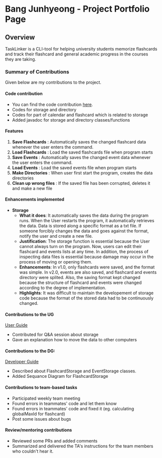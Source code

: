 # Bang Junhyeong - Project Portfolio Page

## Overview

TaskLinker is a CLI-tool for helping university students memorize flashcards and track their flashcard and general academic progress in the courses they are taking.

### Summary of Contributions

Given below are my contributions to the project.

#### Code contribution
- You can find the code contribution [here](https://nus-cs2113-ay2324s1.github.io/tp-dashboard/?search=&sort=groupTitle&sortWithin=title&timeframe=commit&mergegroup=&groupSelect=groupByRepos&breakdown=true&checkedFileTypes=docs~functional-code~test-code&since=2023-09-22&tabOpen=true&tabType=authorship&tabAuthor=junhyeong0411&tabRepo=AY2324S1-CS2113-F11-3%2Ftp%5Bmaster%5D&authorshipIsMergeGroup=false&authorshipFileTypes=docs~functional-code~test-code&authorshipIsBinaryFileTypeChecked=false&authorshipIsIgnoredFilesChecked=false).
- Codes for storage and directory
- Codes for part of calendar and flashcard which is related to storage
- Added javadoc for storage and directory classes/functions

#### Features
1. **Save Flashcards** : Automatically saves the changed flashcard data whenever the user enters the command.
2. **Load Flashcards** : Load the saved flashcards file when program starts
3. **Save Events** : Automatically saves the changed event data whenever the user enters the command.
4. **Load Events** : Load the saved events file when program starts
5. **Make Directories** : When user first start the program, creates the data directories
6. **Clean up wrong files** : If the saved file has been corrupted, deletes it and make a new file

#### Enhancements implemented
- **Storage**
  - **What it does**:  It automatically saves the data during the program runs. When the User restarts the program, it automatically retrieves the data. Data is stored along a specific format as a txt file. If someone forcibly changes the data and goes against the format, notify the user and create a new file.
  - **Justification**: The storage function is essential because the User cannot always turn on the program. Now, users can edit their flashcard and events lists at any time. In addition, the process of inspecting data files is essential because damage may occur in the process of moving or opening them.
  - **Enhancements**: In v1.0, only flashcards were saved, and the format was simple. In v2.0, events are also saved, and flashcard and events directory were splited. Also, the saving format kept changed because the structure of flashcard and events were changed according to the degree of implementation.
  - **Highlights**: It was difficult to maintain the developement of storage code because the format of the stored data had to be continuously changed. 

#### Contributions to the UG
[User Guide](https://ay2324s1-cs2113-f11-3.github.io/tp/UserGuide.html)
- Contributed for Q&A session about storage
- Gave an explanation how to move the data to other computers

#### Contributions to the DG:
[Developer Guide](https://ay2324s1-cs2113-f11-3.github.io/tp/DeveloperGuide.html)
- Described about FlashcardStorage and EventStorage classes.
- Added Sequance Diagram for FlashcardStorage

#### Contributions to team-based tasks
- Participated weekly team meeting
- Found errors in teammates' code and let them know
- Found errors in teammates' code and fixed it (eg. calculating globalMaxId for flashcard)
- Post some issues about bugs

#### Review/mentoring contributions
- Reviewed some PRs and added comments
- Summarized and delivered the TA's instructions for the team members who couldn't hear it.

